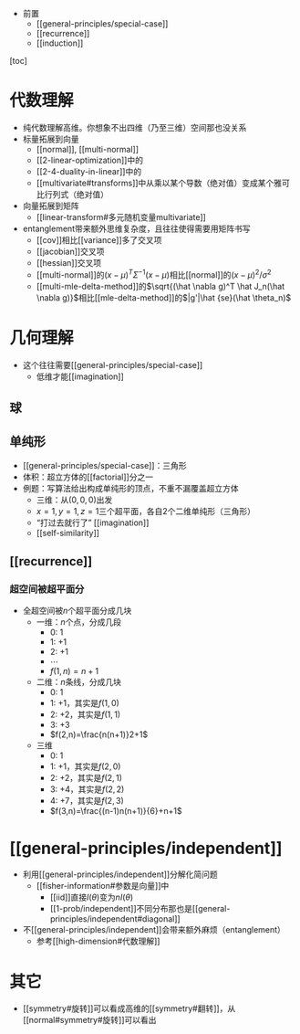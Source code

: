 - 前置
  - [[general-principles/special-case]]
  - [[recurrence]]
  - [[induction]]

[toc]
# 代数理解
- 纯代数理解高维。你想象不出四维（乃至三维）空间那也没关系
- 标量拓展到向量
  - [[normal]], [[multi-normal]]
  - [[2-linear-optimization]]中的
  - [[2-4-duality-in-linear]]中的
  - [[multivariate#transforms]]中从乘以某个导数（绝对值）变成某个雅可比行列式（绝对值）
- 向量拓展到矩阵
  - [[linear-transform#多元随机变量multivariate]]
- entanglement带来额外思维复杂度，且往往使得需要用矩阵书写
  - [[cov]]相比[[variance]]多了交叉项
  - [[jacobian]]交叉项
  - [[hessian]]交叉项
  - [[multi-normal]]的$(x-\mu)^T\Sigma^{-1} (x-\mu)$相比[[normal]]的$(x-\mu)^2/\sigma^2$
  - [[multi-mle-delta-method]]的$\sqrt{(\hat \nabla g)^T \hat J_n(\hat \nabla g)}$相比[[mle-delta-method]]的$|g'|\hat {se}(\hat \theta_n)$
# 几何理解
- 这个往往需要[[general-principles/special-case]]
  - 低维才能[[imagination]]
## 球
## 单纯形
- [[general-principles/special-case]]：三角形
- 体积：超立方体的[[factorial]]分之一
- 例题：写算法给出构成单纯形的顶点，不重不漏覆盖超立方体
  - 三维：从$(0,0, 0)$出发
  - $x=1,y=1,z=1$三个超平面，各自2个二维单纯形（三角形）
  - “打过去就行了” [[imagination]]
  - [[self-similarity]]
## [[recurrence]]
### 超空间被超平面分
- 全超空间被$n$个超平面分成几块
  - 一维：$n$个点，分成几段
    - 0: 1
    - 1: +1
    - 2: +1
    - $\cdots$
    - $f(1,n)=n+1$
  - 二维：$n$条线，分成几块
    - 0: 1
    - 1: +1，其实是$f(1,0)$
    - 2: +2，其实是$f(1,1)$
    - 3: +3
    - $f(2,n)=\frac{n(n+1)}2+1$
  - 三维
    - 0: 1
    - 1: +1，其实是$f(2,0)$
    - 2: +2，其实是$f(2,1)$
    - 3: +4，其实是$f(2,2)$
    - 4: +7，其实是$f(2,3)$
    - $f(3,n)=\frac{(n-1)n(n+1)}{6}+n+1$
# [[general-principles/independent]]
- 利用[[general-principles/independent]]分解化简问题
  - [[fisher-information#参数是向量]]中
    - [[iid]]直接$I(\theta)$变为$nI(\theta)$
    - [[1-prob/independent]]不同分布那也是[[general-principles/independent#diagonal]]
- 不[[general-principles/independent]]会带来额外麻烦（entanglement）
  - 参考[[high-dimension#代数理解]]
# 其它
- [[symmetry#旋转]]可以看成高维的[[symmetry#翻转]]，从[[normal#symmetry#旋转]]可以看出